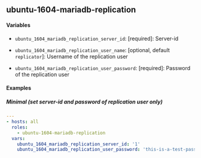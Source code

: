 ## ubuntu-1604-mariadb-replication

#### Variables

* `ubuntu_1604_mariadb_replication_server_id`: [required]: Server-id

* `ubuntu_1604_mariadb_replication_user_name`: [optional, default `replicator`]: Username of the replication user
* `ubuntu_1604_mariadb_replication_user_password`: [required]: Password of the replication user

#### Examples

##### Minimal (set server-id and password of replication user only)

```yaml
---
- hosts: all
  roles:
    - ubuntu-1604-mariadb-replication
  vars:
    ubuntu_1604_mariadb_replication_server_id: '1'
    ubuntu_1604_mariadb_replication_user_password: 'this-is-a-test-password'
```
